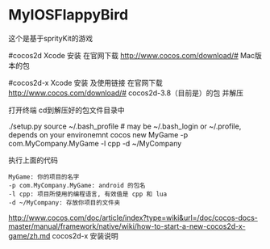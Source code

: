 # MyIOSFlappyBird
这个是基于sprityKit的游戏 


#cocos2d  Xcode 安装
在官网下载 http://www.cocos.com/download/# Mac版本的包



#cocos2d-x Xcode 安装 及使用链接 
在官网下载 http://www.cocos.com/download/# cocos2d-3.8（目前是）的包   并解压

打开终端  cd到解压好的包文件目录中 

./setup.py
source ~/.bash_profile # may be ~/.bash_login or ~/.profile, depends on your environemnt
cocos new MyGame -p com.MyCompany.MyGame -l cpp -d ~/MyCompany

执行上面的代码

    MyGame: 你的项目的名字
    -p com.MyCompany.MyGame: android 的包名
    -l cpp: 项目所使用的编程语言, 有效值是 cpp 和 lua
    -d ~/MyCompany: 存放你项目的文件夹



http://www.cocos.com/doc/article/index?type=wiki&url=/doc/cocos-docs-master/manual/framework/native/wiki/how-to-start-a-new-cocos2d-x-game/zh.md
cocos2d-x 安装说明

